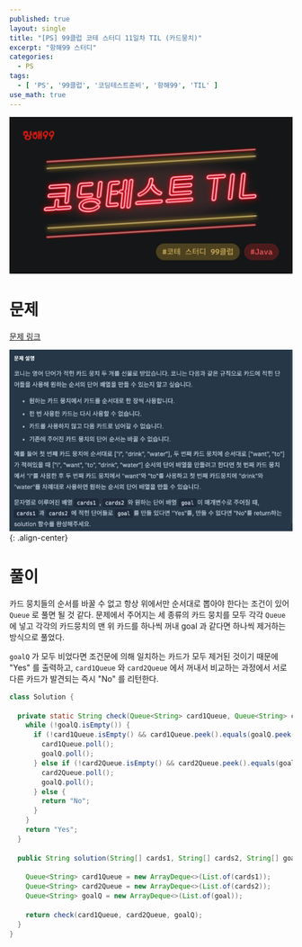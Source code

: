 ```yaml
---
published: true
layout: single
title: "[PS] 99클럽 코테 스터디 11일차 TIL (카드뭉치)"
excerpt: "항해99 스터디"
categories:
  - PS
tags:
  - [ 'PS', '99클럽', '코딩테스트준비', '항해99', 'TIL' ]
use_math: true
---
```


![img_3.png](https://github.com/zhtmr/static-files-for-posting/blob/main/static-files-for-posting/20240722/99club_TIL_thumbnail/%EA%B8%B0%EB%B3%B8%ED%98%951_java.png?raw=true)

# 문제 

[문제 링크](https://school.programmers.co.kr/learn/courses/30/lessons/159994)

![img_3.png](https://github.com/zhtmr/static-files-for-posting/blob/main/static-files-for-posting/20240801/ex.png?raw=true){: .align-center}


# 풀이
카드 뭉치들의 순서를 바꿀 수 없고 항상 위에서만 순서대로 뽑아야 한다는 조건이 있어 `Queue` 로 풀면 될 것 같다.
문제에서 주어지는 세 종류의 카드 뭉치를 모두 각각 `Queue` 에 넣고 각각의 카드뭉치의 맨 위 카드를 하나씩 꺼내 goal 과 같다면 하나씩 제거하는 방식으로 풀었다.

`goalQ` 가 모두 비었다면 조건문에 의해 일치하는 카드가 모두 제거된 것이기 때문에 "Yes" 를 출력하고, `card1Queue` 와 `card2Queue` 에서 꺼내서 비교하는 과정에서 서로 다른 카드가 발견되는 즉시 "No" 를 리턴한다. 
```java
class Solution {

  private static String check(Queue<String> card1Queue, Queue<String> card2Queue, Queue<String> goalQ) {
    while (!goalQ.isEmpty()) {
      if (!card1Queue.isEmpty() && card1Queue.peek().equals(goalQ.peek())) {
        card1Queue.poll();
        goalQ.poll();
      } else if (!card2Queue.isEmpty() && card2Queue.peek().equals(goalQ.peek())) {
        card2Queue.poll();
        goalQ.poll();
      } else {
        return "No";
      }
    }
    return "Yes";
  }

  public String solution(String[] cards1, String[] cards2, String[] goal) {

    Queue<String> card1Queue = new ArrayDeque<>(List.of(cards1));
    Queue<String> card2Queue = new ArrayDeque<>(List.of(cards2));
    Queue<String> goalQ = new ArrayDeque<>(List.of(goal));

    return check(card1Queue, card2Queue, goalQ);
  }
}
```
